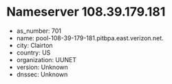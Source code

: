 # Nameserver 108.39.179.181

* as_number: 701
* name: pool-108-39-179-181.pitbpa.east.verizon.net.
* city: Clairton
* country: US
* organization: UUNET
* version: Unknown
* dnssec: Unknown
